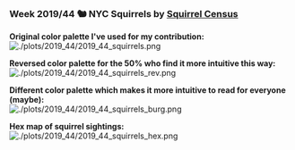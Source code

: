 ### Week 2019/44 🐿️ NYC Squirrels by [Squirrel Census](https://data.cityofnewyork.us/Environment/2018-Central-Park-Squirrel-Census-Squirrel-Data/vfnx-vebw)
**Original color palette I've used for my contribution:**
![./plots/2019_44/2019_44_squirrels.png](https://github.com/Z3tt/TidyTuesday/blob/master/plots/2019_44/2019_44_squirrels.png)

**Reversed color palette for the 50% who find it more intuitive this way:**
<br>
![./plots/2019_44/2019_44_squirrels_rev.png](https://github.com/Z3tt/TidyTuesday/blob/master/plots/2019_44/2019_44_squirrels_rev.png)

**Different color palette which makes it more intuitive to read for everyone (maybe):**
<br>
![./plots/2019_44/2019_44_squirrels_burg.png](https://github.com/Z3tt/TidyTuesday/blob/master/plots/2019_44/2019_44_squirrels_burg.png)

**Hex map of squirrel sightings:**
<br>
![./plots/2019_44/2019_44_squirrels_hex.png](https://github.com/Z3tt/TidyTuesday/blob/master/plots/2019_44/2019_44_squirrels_hex.png)
